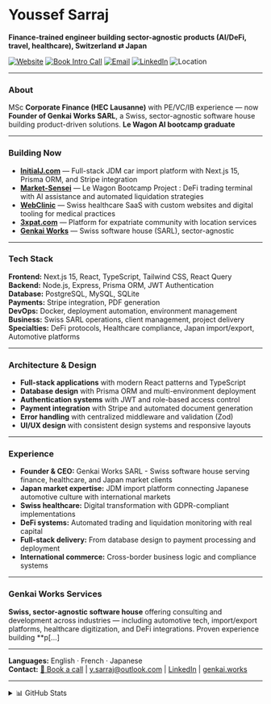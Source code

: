 <h1 align="left">Youssef Sarraj</h1>
<p><strong>Finance-trained engineer building sector-agnostic products (AI/DeFi, travel, healthcare), Switzerland ⇄ Japan</strong></p>

<p>
  <a href="https://genkai.works"><img alt="Website" src="https://img.shields.io/badge/Website-genkai.works-informational"></a>
  <a href="https://cal.com/ysarraj/intro-call"><img alt="Book Intro Call" src="https://img.shields.io/badge/Book%20Call-cal.com-brightgreen"></a>
  <a href="mailto:y.sarraj@outlook.com"><img alt="Email" src="https://img.shields.io/badge/Email-y.sarraj%40outlook.com-blue"></a>
  <a href="https://www.linkedin.com/in/youssef-s-89474591/"><img alt="LinkedIn" src="https://img.shields.io/badge/LinkedIn-Connect-0A66C2"></a>
  <img alt="Location" src="https://img.shields.io/badge/Base-CH%20%E2%86%94%20JP-forestgreen">
</p>

---

### About
MSc **Corporate Finance (HEC Lausanne)** with PE/VC/IB experience — now **Founder of Genkai Works SARL**, a Swiss, sector-agnostic software house building product-driven solutions. **Le Wagon AI bootcamp graduate** 

---

### Building Now
- **[InitialJ.com](https://InitialJ.com)** — Full-stack JDM car import platform with Next.js 15, Prisma ORM, and Stripe integration
- **[Market-Sensei](https://www.marketsensei.app)** — Le Wagon Bootcamp Project : DeFi trading terminal with AI assistance and automated liquidation strategies
- **[WebClinic](https://webclinic.ch)** — Swiss healthcare SaaS with custom websites and digital tooling for medical practices  
- **[3xpat.com](https://3xpat.com)** — Platform for expatriate community with location services
- **[Genkai Works](https://genkai.works)** — Swiss software house (SARL), sector-agnostic

---

### Tech Stack
**Frontend:** Next.js 15, React, TypeScript, Tailwind CSS, React Query  
**Backend:** Node.js, Express, Prisma ORM, JWT Authentication  
**Database:** PostgreSQL, MySQL, SQLite  
**Payments:** Stripe integration, PDF generation  
**DevOps:** Docker, deployment automation, environment management  
**Business:** Swiss SARL operations, client management, project delivery  
**Specialties:** DeFi protocols, Healthcare compliance, Japan import/export, Automotive platforms

---

### Architecture & Design
- **Full-stack applications** with modern React patterns and TypeScript
- **Database design** with Prisma ORM and multi-environment deployment
- **Authentication systems** with JWT and role-based access control
- **Payment integration** with Stripe and automated document generation
- **Error handling** with centralized middleware and validation (Zod)
- **UI/UX design** with consistent design systems and responsive layouts

---

### Experience
- **Founder & CEO:** Genkai Works SARL - Swiss software house serving finance, healthcare, and Japan market clients
- **Japan market expertise:** JDM import platform connecting Japanese automotive culture with international markets
- **Swiss healthcare:** Digital transformation with GDPR-compliant implementations  
- **DeFi systems:** Automated trading and liquidation monitoring with real capital
- **Full-stack delivery:** From database design to payment processing and deployment
- **International commerce:** Cross-border business logic and compliance systems

---

### Genkai Works Services
**Swiss, sector-agnostic software house** offering consulting and development across industries — including automotive tech, import/export platforms, healthcare digitization, and DeFi integrations. Proven experience building **p[...]

---

**Languages:** English · French · Japanese  
**Contact:** [📅 Book a call](https://cal.com/ysarraj/intro-call) | y.sarraj@outlook.com | [LinkedIn](https://www.linkedin.com/in/youssef-s-89474591/) | [genkai.works](https://genkai.works)

---

<details>
<summary>📊 GitHub Stats</summary>

![Youssef's GitHub stats](https://github-readme-stats.vercel.app/api?username=ysarraj&show_icons=true&theme=default&count_private=true)

</details>
